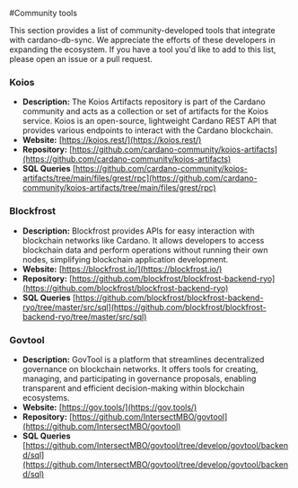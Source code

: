 #Community tools

This section provides a list of community-developed tools that integrate with cardano-db-sync. We appreciate the efforts of these developers in expanding the ecosystem. If you have a tool you'd like to add to this list, please open an issue or a pull request.

### Koios
- **Description:** The Koios Artifacts repository is part of the Cardano community and acts as a collection or set of artifacts for the Koios service. Koios is an open-source, lightweight Cardano REST API that provides various endpoints to interact with the Cardano blockchain. 
- **Website:** [https://koios.rest/](https://koios.rest/)
- **Repository:** [https://github.com/cardano-community/koios-artifacts](https://github.com/cardano-community/koios-artifacts)
- **SQL Queries** [https://github.com/cardano-community/koios-artifacts/tree/main/files/grest/rpc](https://github.com/cardano-community/koios-artifacts/tree/main/files/grest/rpc)

### Blockfrost
- **Description:** Blockfrost provides APIs for easy interaction with blockchain networks like Cardano. It allows developers to access blockchain data and perform operations without running their own nodes, simplifying blockchain application development.
- **Website:** [https://blockfrost.io/](https://blockfrost.io/)
- **Repository:** [https://github.com/blockfrost/blockfrost-backend-ryo](https://github.com/blockfrost/blockfrost-backend-ryo)
- **SQL Queries** [https://github.com/blockfrost/blockfrost-backend-ryo/tree/master/src/sql](https://github.com/blockfrost/blockfrost-backend-ryo/tree/master/src/sql) 

### Govtool
- **Description:** GovTool is a platform that streamlines decentralized governance on blockchain networks. It offers tools for creating, managing, and participating in governance proposals, enabling transparent and efficient decision-making within blockchain ecosystems.
- **Website:** [https://gov.tools/](https://gov.tools/)
- **Repository:** [https://github.com/IntersectMBO/govtool](https://github.com/IntersectMBO/govtool)
- **SQL Queries** [https://github.com/IntersectMBO/govtool/tree/develop/govtool/backend/sql](https://github.com/IntersectMBO/govtool/tree/develop/govtool/backend/sql)
